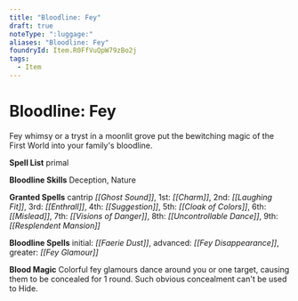 ```yaml
---
title: "Bloodline: Fey"
draft: true
noteType: ":luggage:"
aliases: "Bloodline: Fey"
foundryId: Item.R0FfVuQpW79zBo2j
tags:
  - Item
---
```


# Bloodline: Fey

Fey whimsy or a tryst in a moonlit grove put the bewitching magic of the First World into your family's bloodline.

**Spell List** primal

**Bloodline Skills** Deception, Nature

**Granted Spells** cantrip _[[Ghost Sound]]_, 1st: _[[Charm]]_, 2nd: _[[Laughing Fit]]_, 3rd: _[[Enthrall]]_, 4th: _[[Suggestion]]_, 5th: _[[Cloak of Colors]]_, 6th: _[[Mislead]]_, 7th: _[[Visions of Danger]]_, 8th: _[[Uncontrollable Dance]]_, 9th: _[[Resplendent Mansion]]_

**Bloodline Spells** initial: _[[Faerie Dust]]_, advanced: _[[Fey Disappearance]]_, greater: _[[Fey Glamour]]_

**Blood Magic** Colorful fey glamours dance around you or one target, causing them to be concealed for 1 round. Such obvious concealment can't be used to Hide.


